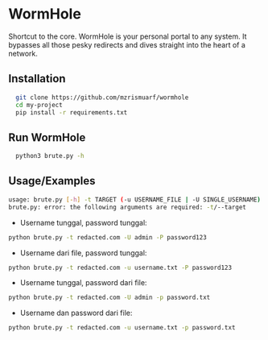 
# WormHole

Shortcut to the core. WormHole is your personal portal to any system. It bypasses all those pesky redirects and dives straight into the heart of a network.

## Installation



```bash
  git clone https://github.com/mzrismuarf/wormhole
  cd my-project
  pip install -r requirements.txt
```
    
## Run WormHole


```bash
  python3 brute.py -h
```
## Usage/Examples

```bash
usage: brute.py [-h] -t TARGET (-u USERNAME_FILE | -U SINGLE_USERNAME) (-p PASSWORD_FILE | -P SINGLE_PASSWORD)
brute.py: error: the following arguments are required: -t/--target

```
- Username tunggal, password tunggal:
```bash
python brute.py -t redacted.com -U admin -P password123

```
- Username dari file, password tunggal:
```bash
python brute.py -t redacted.com -u username.txt -P password123

```
- Username tunggal, password dari file:
```bash
python brute.py -t redacted.com -U admin -p password.txt
```
- Username dan password dari file:
```bash
python brute.py -t redacted.com -u username.txt -p password.txt
```

